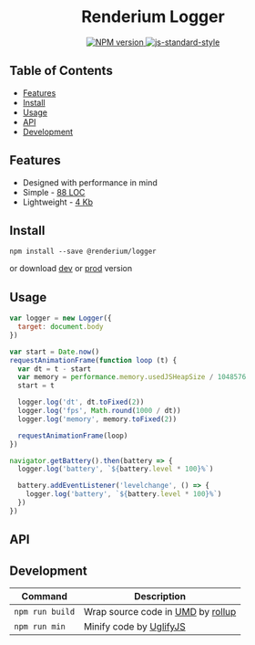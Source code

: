 <h1 align="center">Renderium Logger</h1>
<p align="center">
  <a href="https://www.npmjs.com/package/@renderium/logger" target="_blank">
    <img src="https://img.shields.io/npm/v/@renderium/logger.svg" alt="NPM version" target="_blank"></img>
  </a>
  <a href="https://github.com/feross/standard" target="_blank">
    <img src="https://img.shields.io/badge/code%20style-standard-brightgreen.svg?style=flat" alt="js-standard-style"/>
  </a>
</p>

## Table of Contents

- [Features](#features)
- [Install](#install)
- [Usage](#usage)
- [API](#api)
- [Development](#development)

## Features

- Designed with performance in mind
- Simple - [88 LOC](https://github.com/renderium/logger/blob/master/src/logger.html#L88)
- Lightweight - [4 Kb](https://github.com/renderium/logger/blob/master/dist/logger.min.js)

## Install

```
npm install --save @renderium/logger
```

or download [dev](https://unpkg.com/@renderium/logger/dist/logger.umd.js) or [prod](https://unpkg.com/@renderium/logger/dist/logger.min.js) version

## Usage

```js
var logger = new Logger({
  target: document.body
})

var start = Date.now()
requestAnimationFrame(function loop (t) {
  var dt = t - start
  var memory = performance.memory.usedJSHeapSize / 1048576
  start = t

  logger.log('dt', dt.toFixed(2))
  logger.log('fps', Math.round(1000 / dt))
  logger.log('memory', memory.toFixed(2))

  requestAnimationFrame(loop)
})

navigator.getBattery().then(battery => {
  logger.log('battery', `${battery.level * 100}%`)

  battery.addEventListener('levelchange', () => {
    logger.log('battery', `${battery.level * 100}%`)
  })
})
```

## API

## Development

Command | Description
--------| -----------
`npm run build` | Wrap source code in [UMD](https://github.com/umdjs/umd) by [rollup](https://github.com/rollup/rollup)
`npm run min` | Minify code by [UglifyJS](https://github.com/mishoo/UglifyJS2)